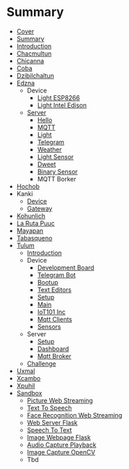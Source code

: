 # Summary

* [Cover](README.md)
* [Summary](SUMMARY.md)
* [Introduction](Introduction.md)
* [Chacmultun](Chacmultun/documentation/Chacmultun.md)
* [Chicanna](Chicanna/documentation/Chicanna.md)
* [Coba](Coba/documentation/Coba.md)
* [Dzibilchaltun](Dzibilchaltun/documentation/Dzibilchaltun.md)
* [Edzna](Edzna/documentation/Edzna.md)
   * Device
       * [Light ESP8266](Edzna/documentation/Esp8266.md)
       * [Light Intel Edison](Edzna/documentation/IntelEdison.md)
   * [Server](Edzna/documentation/Server.md)
       * [Hello](Edzna/documentation/Hello.md)
       * [MQTT](Edzna/documentation/Mqtt.md)
       * [Light](Edzna/documentation/MqttLight.md)
       * [Telegram](Edzna/documentation/Telegram.md)
       * [Weather](Edzna/documentation/Weather.md)
       * [Light Sensor](Edzna/documentation/Sensors.md)
       * [Dweet](Edzna/documentation/Dweet.md)
       * [Binary Sensor](Edzna/documentation/BinarySensor.md)
       * MQTT Borker
* [Hochob](Hochob/documentation/Hochob.md)
* Kanki
   * [Device](Kanki/documentation/Device.md)
   * [Gateway](Kanki/documentation/Gateway.md)
* [Kohunlich](Kohunlich/documentation/Kohunlich.md)
* [La Ruta Puuc](LaRutaPuuc/documentation/LaRutaPuuc.md)
* [Mayapan](Mayapan/documentation/Mayapan.md)
* [Tabasqueno](Tabasqueno/documentation/Tabasqueno.md)
* [Tulum](Tulum/documentation/Openstack.md)
   * [Introduction](Tulum/documentation/Introduction.md)
   * Device
       * [Development Board](Tulum/documentation/DevelopmentBoard.md)
       * [Telegram Bot](Tulum/documentation/TelegramBot.md)
       * [Bootup](Tulum/documentation/Bootup.md)
       * [Text Editors](Tulum/documentation/TextEditors.md)
       * [Setup](Tulum/documentation/DeviceSetup.md)
       * [Main](Tulum/documentation/Main.md)
       * [IoT101 Inc](Tulum/documentation/IoT101Inc.md)
       * [Mqtt Clients](Tulum/documentation/MqttClients.md)
       * [Sensors](Tulum/documentation/Sensors.md)
   * Server
       * [Setup](Tulum/documentation/ServerSetup.md)
       * [Dashboard](Tulum/documentation/Dashboard.md)
       * [Mqtt Broker](Tulum/documentation/MqttBroker.md)
   * [Challenge](Tulum/documentation/Challenge.md)
* [Uxmal](Uxmal/documentation/Uxmal.md)
* [Xcambo](Xcambo/documentation/Xcambo.md)
* [Xpuhil](Xpuhil/documentation/Xpuhil.md)
* [Sandbox](Sandbox/Sandbox.md)
   * [Picture Web Streaming](PictureWebStreaming/README.md)
   * [Text To Speech](TextToSpeech/README.md)
   * [Face Recognition Web Streaming](FaceRecognitionWebStreaming/README.md)
   * [Web Server Flask](WebServerFlask/README.md)
   * [Speech To Text](SpeechToText/README.md)
   * [Image Webpage Flask](ImageWebpageFlask/README.md)
   * [Audio Capture Playback](AudioCapturePlayback/README.md)
   * [Image Capture OpenCV](ImageCaptureOpenCV/README.md)
   * Tbd

